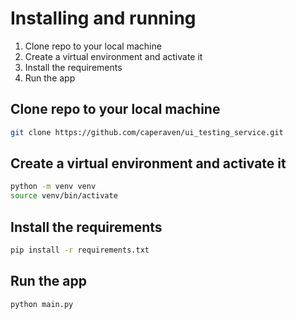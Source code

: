 # Installing and running

1. Clone repo to your local machine
2. Create a virtual environment and activate it
3. Install the requirements
4. Run the app

## Clone repo to your local machine

```bash
git clone https://github.com/caperaven/ui_testing_service.git
```

## Create a virtual environment and activate it

```bash
python -m venv venv
source venv/bin/activate
```

## Install the requirements

```bash
pip install -r requirements.txt
```

## Run the app

```bash
python main.py
```


